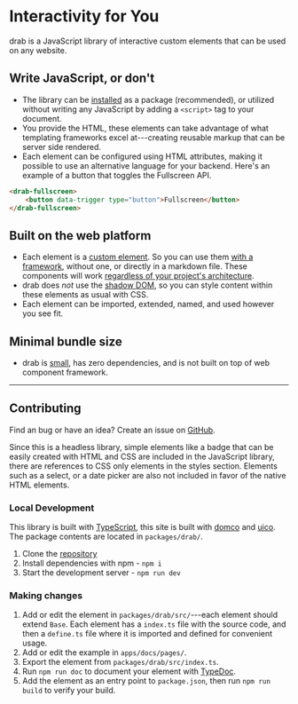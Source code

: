 # Interactivity for You

drab is a JavaScript library of interactive custom elements that can be used on any website.

## Write JavaScript, or don't

- The library can be [installed](http://drab.robino.dev/getting-started/#install) as a package (recommended), or utilized without writing any JavaScript by adding a `<script>` tag to your document.
- You provide the HTML, these elements can take advantage of what templating frameworks excel at---creating reusable markup that can be server side rendered.
- Each element can be configured using HTML attributes, making it possible to use an alternative language for your backend. Here's an example of a button that toggles the Fullscreen API.

```html
<drab-fullscreen>
	<button data-trigger type="button">Fullscreen</button>
</drab-fullscreen>
```

## Built on the web platform

- Each element is a [custom element](https://developer.mozilla.org/en-US/docs/Web/API/Web_components/Using_custom_elements). So you can use them [with a framework](/getting-started/#frameworks), without one, or directly in a markdown file. These components will work [regardless of your project's architecture](https://jakelazaroff.com/words/web-components-will-outlive-your-javascript-framework/).
- drab does _not_ use the [shadow DOM](https://developer.mozilla.org/en-US/docs/Web/API/Web_components/Using_shadow_DOM), so you can style content within these elements as usual with CSS.
- Each element can be imported, extended, named, and used however you see fit.

## Minimal bundle size

- drab is [small](https://bundlephobia.com/package/drab), has zero dependencies, and is not built on top of web component framework.

---

## Contributing

Find an bug or have an idea? Create an issue on [GitHub](https://github.com/rossrobino/drab).

Since this is a headless library, simple elements like a badge that can be easily created with HTML and CSS are included in the JavaScript library, there are references to CSS only elements in the styles section. Elements such as a select, or a date picker are also not included in favor of the native HTML elements.

### Local Development

This library is built with [TypeScript](https://www.typescriptlang.org/), this site is built with [domco](https://domco.robino.dev) and [uico](https://uico.robino.dev). The package contents are located in `packages/drab/`.

1. Clone the [repository](https://github.com/rossrobino/drab)
2. Install dependencies with npm - `npm i`
3. Start the development server - `npm run dev`

### Making changes

1. Add or edit the element in `packages/drab/src/`---each element should extend `Base`. Each element has a `index.ts` file with the source code, and then a `define.ts` file where it is imported and defined for convenient usage.
2. Add or edit the example in `apps/docs/pages/`.
3. Export the element from `packages/drab/src/index.ts`.
4. Run `npm run doc` to document your element with [TypeDoc](https://typedoc.org/).
5. Add the element as an entry point to `package.json`, then run `npm run build` to verify your build.
